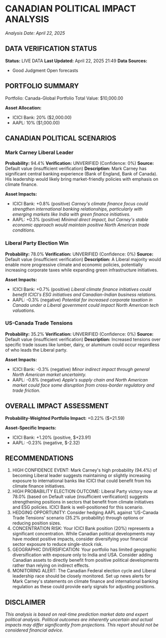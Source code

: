 # CANADIAN POLITICAL IMPACT ANALYSIS
*Analysis Date: April 22, 2025*

## DATA VERIFICATION STATUS
**Status:** LIVE DATA
**Last Updated:** April 22, 2025 21:49
**Data Sources:**
- Good Judgment Open forecasts

## PORTFOLIO SUMMARY
Portfolio: Canada-Global Portfolio
Total Value: $10,000.00

**Asset Allocation:**
- ICICI Bank: 20% ($2,000.00)
- AAPL: 10% ($1,000.00)

## CANADIAN POLITICAL SCENARIOS

### Mark Carney Liberal Leader
**Probability:** 94.4%
**Verification:** UNVERIFIED (Confidence: 0%)
**Source:** Default value (insufficient verification)
**Description:** Mark Carney has significant central banking experience (Bank of England, Bank of Canada). His leadership would likely bring market-friendly policies with emphasis on climate finance.

**Asset Impacts:**
- ICICI Bank: +0.8% (positive)
  *Carney's climate finance focus could strengthen international banking relationships, particularly with emerging markets like India with green finance initiatives.*
- AAPL: +0.3% (positive)
  *Minimal direct impact, but Carney's stable economic approach would maintain positive North American trade conditions.*

### Liberal Party Election Win
**Probability:** 78.0%
**Verification:** UNVERIFIED (Confidence: 0%)
**Source:** Default value (insufficient verification)
**Description:** A Liberal majority would enable more progressive climate and economic policies, potentially increasing corporate taxes while expanding green infrastructure initiatives.

**Asset Impacts:**
- ICICI Bank: +0.7% (positive)
  *Liberal climate finance initiatives could benefit ICICI's ESG initiatives and Canadian-Indian business relations.*
- AAPL: -0.3% (negative)
  *Potential for increased corporate taxation in Canada under a Liberal government could impact North American tech valuations.*

### US-Canada Trade Tensions
**Probability:** 35.2%
**Verification:** UNVERIFIED (Confidence: 0%)
**Source:** Default value (insufficient verification)
**Description:** Increased tensions over specific trade issues like lumber, dairy, or aluminum could occur regardless of who leads the Liberal party.

**Asset Impacts:**
- ICICI Bank: -0.3% (negative)
  *Minor indirect impact through general North American market uncertainty.*
- AAPL: -0.8% (negative)
  *Apple's supply chain and North American market could face some disruption from cross-border regulatory and trade friction.*

## OVERALL IMPACT ASSESSMENT
**Probability-Weighted Portfolio Impact:** +0.22% ($+21.59)

**Asset-Specific Impacts:**
- ICICI Bank: +1.20% (positive, $+23.91)
- AAPL: -0.23% (negative, $-2.32)

## RECOMMENDATIONS
1. HIGH CONFIDENCE EVENT: Mark Carney's high probability (94.4%) of becoming Liberal leader suggests maintaining or slightly increasing exposure to international banks like ICICI that could benefit from his climate finance initiatives.
2. HIGH PROBABILITY ELECTION OUTCOME: Liberal Party victory now at 78.0% (based on Default value (insufficient verification)) suggests strengthening positions in sectors that benefit from climate initiatives and ESG policies. ICICI Bank is well-positioned for this scenario.
3. HEDGING OPPORTUNITY: Consider hedging AAPL against 'US-Canada Trade Tensions' scenario (35.2% probability) through options or reducing position sizes.
4. CONCENTRATION RISK: Your ICICI Bank position (20%) represents a significant concentration. While Canadian political developments may have modest positive impacts, consider diversifying your financial sector exposure to reduce single-stock risk.
5. GEOGRAPHIC DIVERSIFICATION: Your portfolio has limited geographic diversification with exposure only to India and USA. Consider adding Canadian assets to directly benefit from positive political developments rather than relying on indirect effects.
6. MONITORING ALERT: The Canadian Federal election cycle and Liberal leadership race should be closely monitored. Set up news alerts for Mark Carney's statements on climate finance and international banking regulation as these could provide early signals for adjusting positions.

## DISCLAIMER
*This analysis is based on real-time prediction market data and expert political analysis. Political outcomes are inherently uncertain and actual impacts may differ significantly from projections. This report should not be considered financial advice.*